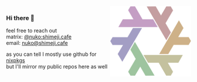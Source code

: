 <img align="right" src="./gay.png" width="220"/>

### Hi there 👋
feel free to reach out <br>
matrix: [@nuko:shimeji.cafe](https://matrix.to/#/@nuko:shimeji.cafe) <br>
email: nuko@shimeji.cafe <br>

as you can tell I mostly use github for [nixpkgs](https://github.com/NixOS/nixpkgs) <br>
but I'll mirror my public repos here as well <br>

